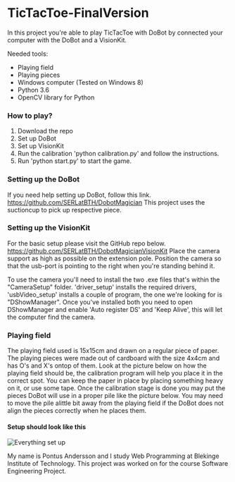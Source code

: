 # TicTacToe-FinalVersion

In this project you're able to play TicTacToe with DoBot by connected your computer with the DoBot and a VisionKit.

Needed tools:
* Playing field
* Playing pieces
* Windows computer (Tested on Windows 8)
* Python 3.6
* OpenCV library for Python

### How to play?

1. Download the repo
2. Set up DoBot
3. Set up VisionKit
4. Run the calibration 'python calibration.py' and follow the instructions.
5. Run 'python start.py' to start the game.

### Setting up the DoBot
If you need help setting up DoBot, follow this link.
<https://github.com/SERLatBTH/DobotMagician>
This project uses the suctioncup to pick up respective piece.

### Setting up the VisionKit

For the basic setup please visit the GitHub repo below.
<https://github.com/SERLatBTH/DobotMagicianVisionKit>
Place the camera support as high as possible on the extension pole. Position the camera so that the usb-port is pointing to the right when you're standing behind it.

To use the camera you'll need to install the two .exe files that's within the "CameraSetup" folder. 'driver_setup' installs the required drivers, 'usbVideo_setup' installs a couple of program, the one we're looking for is "DShowManager". Once you've installed both you need to open DShowManager and enable 'Auto register DS' and 'Keep Alive', this will let the computer find the camera.


### Playing field

The playing field used is 15x15cm and drawn on a regular piece of paper. The playing pieces were made out of cardboard with the size 4x4cm and has O's and X's ontop of them. Look at the picture below on how the playing field should be, the calibration program will help you place it in the correct spot. You can keep the paper in place by placing something heavy on it, or use some tape. Once the calibration stage is done you may put the pieces DoBot will use in a proper pile like the picture below. You may need to move the pile alittle bit away from the playing field if the DoBot does not align the pieces correctly when he places them.


#### Setup should look like this

![Everything set up](https://i.imgur.com/H5l4tLC.jpg "Everything set up")


My name is Pontus Andersson and I study Web Programming at Blekinge Institute of Technology.
This project was worked on for the course Software Engineering Project.
